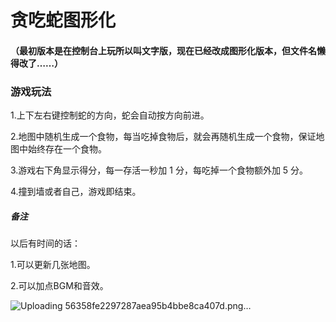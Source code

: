 # 贪吃蛇图形化

#### （最初版本是在控制台上玩所以叫文字版，现在已经改成图形化版本，但文件名懒得改了……）

### 游戏玩法

1.上下左右键控制蛇的方向，蛇会自动按方向前进。

2.地图中随机生成一个食物，每当吃掉食物后，就会再随机生成一个食物，保证地图中始终存在一个食物。

3.游戏右下角显示得分，每一存活一秒加 1 分，每吃掉一个食物额外加 5 分。

4.撞到墙或者自己，游戏即结束。

##### 备注

以后有时间的话：

1.可以更新几张地图。

2.可以加点BGM和音效。

![Uploading 56358fe2297287aea95b4bbe8ca407d.png…]()
